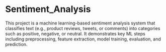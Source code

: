 # Sentiment_Analysis
This project is a machine learning-based sentiment analysis system that classifies text (e.g., product reviews, tweets, or comments) into categories such as positive, negative, or neutral. It demonstrates key ML steps including preprocessing, feature extraction, model training, evaluation, and prediction.
